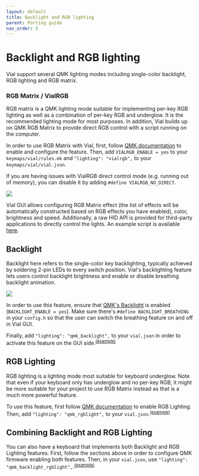 ```yaml
---
layout: default
title: Backlight and RGB lighting
parent: Porting guide
nav_order: 5
---
```


# Backlight and RGB lighting

Vial support several QMK lighting modes including single-color backlight, RGB lighting and RGB matrix.

### RGB Matrix / VialRGB

RGB matrix is a QMK lighting mode suitable for implementing per-key RGB lighting as well as a combination of per-key RGB and underglow. It is the recommended lighting mode for most purposes. In addition, Vial builds up on QMK RGB Matrix to provide direct RGB control with a script running on the computer.

In order to use RGB Matrix with Vial, first, follow [QMK documentation](https://docs.qmk.fm/#/feature_rgb_matrix) to enable and configure the feature. Then, add `VIALRGB_ENABLE = yes` to your `keymaps/vial/rules.mk` and `"lighting": "vialrgb",` to your `keymaps/vial/vial.json`.

If you are having issues with VialRGB direct control mode (e.g. running out of memory), you can disable it by adding `#define VIALRGB_NO_DIRECT`.

![](/img/lighting-rgb-matrix.png)

Vial GUI allows configuring RGB Matrix effect (the list of effects will be automatically constructed based on RGB effects you have enabled), color, brightness and speed. Additionally, a raw HID API is provided for third-party applications to directly control the lights. An example script is available [here](https://gist.github.com/xyzz/c91ae462197d4ef30d034bb6ff4c945e).

## Backlight

Backlight here refers to the single-color key backlighting, typically achieved by soldering 2-pin LEDs to every switch position. Vial's backlighting feature lets users control backlight brightness and enable or disable breathing backlight animation.

![](/img/lighting-backlight.png)

In order to use this feature, ensure that [QMK's Backlight](https://docs.qmk.fm/#/feature_backlight) is enabled (`BACKLIGHT_ENABLE = yes`). Make sure there's `#define BACKLIGHT_BREATHING` in your `config.h` so that the user can switch the breathing feature on and off in Vial GUI.

Finally, add `"lighting": "qmk_backlight",` to your `vial.json` in order to activate this feature on the GUI side.<sup>[(example)](https://github.com/vial-kb/vial-qmk/blob/2b2ff48c5d8d9b8995ca49eead031ae3691192e1/keyboards/ilumkb/primus75/keymaps/vial/vial.json#L5)</sup>

## RGB Lighting

RGB lighting is a lighting mode most suitable for keyboard underglow. Note that even if your keyboard only has underglow and no per-key RGB, it might be more suitable for your project to use RGB Matrix instead as that is a much more powerful feature.

To use this feature, first follow [QMK documentation](https://docs.qmk.fm/#/feature_rgblight) to enable RGB Lighting. Then, add `"lighting": "qmk_rgblight",` to your `vial.json`.<sup>[(example)](https://github.com/vial-kb/vial-qmk/blob/2b2ff48c5d8d9b8995ca49eead031ae3691192e1/keyboards/tw40/keymaps/via/vial.json#L5)</sup>

## Combining Backlight and RGB Lighting

You can also have a keyboard that implements both Backlight and RGB Lighting features. First, follow the sections above in order to configure QMK firmware enabling both features. Then, in your `vial.json`, use `"lighting": "qmk_backlight_rgblight",`.<sup>[(example)](https://github.com/vial-kb/vial-qmk/blob/2b2ff48c5d8d9b8995ca49eead031ae3691192e1/keyboards/yd60mq/keymaps/vial/vial.json#L5)</sup>
